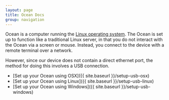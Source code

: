 ```yaml
---
layout: page
title: Ocean Docs
group: navigation
---
```


Ocean is a computer running the [Linux operating system](https://en.wikipedia.org/wiki/Linux).  The Ocean is set up to function like a traditional Linux server, in that you do not interact with the Ocean via a screen or mouse.  Instead, you connect to the device with a remote terminal over a network.

However, since our device does not contain a direct ethernet port, the method for doing this involves a USB connection.

- [Set up your Ocean using OSX]({{ site.baseurl }}/setup-usb-osx)
- [Set up your Ocean using Linux]({{ site.baseurl }}/setup-usb-linux)
- [Set up your Ocean using Windows]({{ site.baseurl }}/setup-usb-windows)
